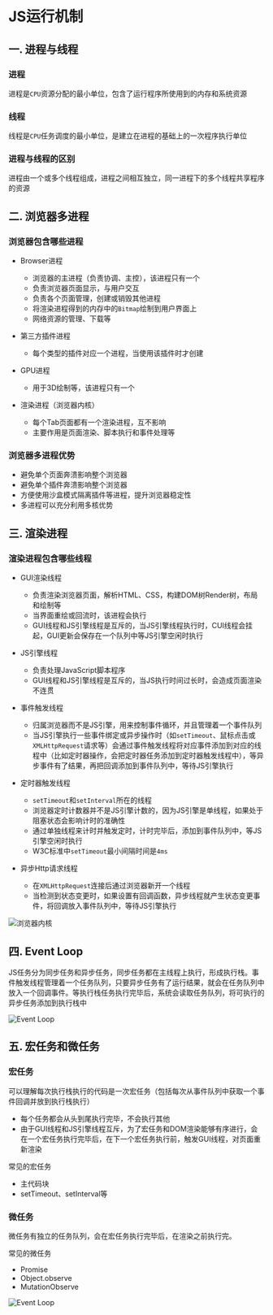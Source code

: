 # JS运行机制
## 一. 进程与线程
### 进程
进程是`CPU`资源分配的最小单位，包含了运行程序所使用到的内存和系统资源

### 线程
线程是`CPU`任务调度的最小单位，是建立在进程的基础上的一次程序执行单位

### 进程与线程的区别
进程由一个或多个线程组成，进程之间相互独立，同一进程下的多个线程共享程序的资源

## 二. 浏览器多进程
### 浏览器包含哪些进程
- Browser进程
  - 浏览器的主进程（负责协调、主控），该进程只有一个
  - 负责浏览器页面显示，与用户交互
  - 负责各个页面管理，创建或销毁其他进程
  - 将渲染进程得到的内存中的`Bitmap`绘制到用户界面上
  - 网络资源的管理、下载等

- 第三方插件进程
  - 每个类型的插件对应一个进程，当使用该插件时才创建

- GPU进程
  - 用于3D绘制等，该进程只有一个

- 渲染进程（浏览器内核）
  - 每个Tab页面都有一个渲染进程，互不影响
  - 主要作用是页面渲染、脚本执行和事件处理等

### 浏览器多进程优势
- 避免单个页面奔溃影响整个浏览器
- 避免单个插件奔溃影响整个浏览器
- 方便使用沙盒模式隔离插件等进程，提升浏览器稳定性
- 多进程可以充分利用多核优势

## 三. 渲染进程
### 渲染进程包含哪些线程
- GUI渲染线程
  - 负责渲染浏览器页面，解析HTML、CSS，构建DOM树Render树，布局和绘制等
  - 当界面重绘或回流时，该进程会执行
  - GUI线程和JS引擎线程是互斥的，当JS引擎线程执行时，CUI线程会挂起，GUI更新会保存在一个队列中等JS引擎空闲时执行

- JS引擎线程
  - 负责处理JavaScript脚本程序
  - GUI线程和JS引擎线程是互斥的，当JS执行时间过长时，会造成页面渲染不连贯

- 事件触发线程
  - 归属浏览器而不是JS引擎，用来控制事件循环，并且管理着一个事件队列
  - 当JS引擎执行一些事件绑定或异步操作时（如`setTimeout`、鼠标点击或`XMLHttpRequest`请求等）会通过事件触发线程将对应事件添加到对应的线程中（比如定时器操作，会把定时器任务添加到定时器触发线程中），等异步事件有了结果，再把回调添加到事件队列中，等待JS引擎执行

- 定时器触发线程
  - `setTimeout`和`setInterval`所在的线程
  - 浏览器定时计数器并不是JS引擎计数的，因为JS引擎是单线程，如果处于阻塞状态会影响计时的准确性
  - 通过单独线程来计时并触发定时，计时完毕后，添加到事件队列中，等JS引擎空闲时执行
  - W3C标准中`setTimeout`最小间隔时间是`4ms`

- 异步Http请求线程
  - 在`XMLHttpRequest`连接后通过浏览器新开一个线程
  - 当检测到状态变更时，如果设置有回调函数，异步线程就产生状态变更事件，将回调放入事件队列中，等待JS引擎执行

![浏览器内核](https://segmentfault.com/img/remote/1460000012925880)

## 四. Event Loop
JS任务分为同步任务和异步任务，同步任务都在主线程上执行，形成执行栈。事件触发线程管理着一个任务队列，只要异步任务有了运行结果，就会在任务队列中放入一个回调事件。等执行栈任务执行完毕后，系统会读取任务队列，将可执行的异步任务添加到执行栈中

![Event Loop](https://segmentfault.com/img/remote/1460000012925883)

## 五. 宏任务和微任务
### 宏任务
可以理解每次执行栈执行的代码是一次宏任务（包括每次从事件队列中获取一个事件回调并放到执行栈执行）
  - 每个任务都会从头到尾执行完毕，不会执行其他
  - 由于GUI线程和JS引擎线程互斥，为了宏任务和DOM渲染能够有序进行，会在一个宏任务执行完毕后，在下一个宏任务执行前，触发GUI线程，对页面重新渲染

常见的宏任务
  - 主代码块
  - setTimeout、setInterval等

### 微任务
微任务有独立的任务队列，会在宏任务执行完毕后，在渲染之前执行完。

常见的微任务
  - Promise
  - Object.observe
  - MutationObserve

![Event Loop](https://segmentfault.com/img/remote/1460000012925885)